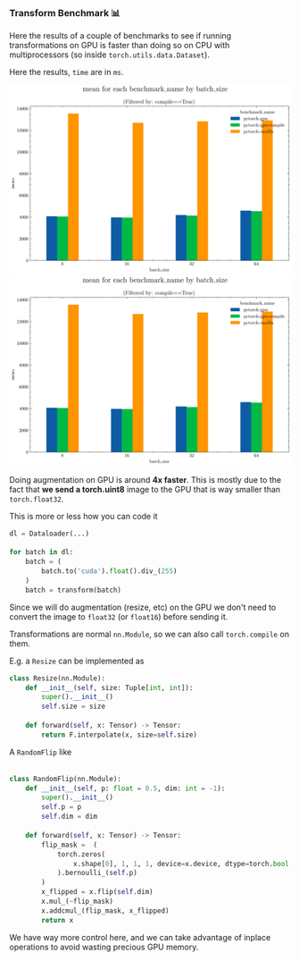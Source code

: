 ### Transform Benchmark 📊

Here the results of a couple of benchmarks to see if running transformations on GPU is faster than doing so on CPU with multiprocessors (so inside `torch.utils.data.Dataset`).

Here the results, `time` are in `ms`.

![alt](plots/time_vs_batch_size.png)
![alt](plots/time_vs_batch_size.png)

Doing augmentation on GPU is around **4x faster**. This is mostly due to the fact that **we send a torch.uint8** image to the GPU that is way smaller than `torch.float32`.

This is more or less how you can code it

```python
dl = Dataloader(...)

for batch in dl:
    batch = (
        batch.to('cuda').float().div_(255)
    )
    batch = transform(batch)
```

Since we will do augmentation (resize, etc) on the GPU we don't need to convert the image to `float32` (or `float16`) before sending it.

Transformations are normal `nn.Module`, so we can also call `torch.compile` on them.

E.g. a `Resize` can be implemented as

```python
class Resize(nn.Module):
    def __init__(self, size: Tuple[int, int]):
        super().__init__()
        self.size = size

    def forward(self, x: Tensor) -> Tensor:
        return F.interpolate(x, size=self.size)
```

A `RandomFlip` like

```python

class RandomFlip(nn.Module):
    def __init__(self, p: float = 0.5, dim: int = -1):
        super().__init__()
        self.p = p
        self.dim = dim

    def forward(self, x: Tensor) -> Tensor:
        flip_mask =  (
            torch.zeros(
                x.shape[0], 1, 1, 1, device=x.device, dtype=torch.bool
            ).bernoulli_(self.p)
        )
        x_flipped = x.flip(self.dim)
        x.mul_(~flip_mask)
        x.addcmul_(flip_mask, x_flipped)
        return x
```

We have way more control here, and we can take advantage of inplace operations to avoid wasting precious GPU memory.
